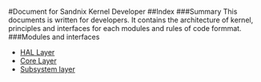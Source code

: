 #Document for Sandnix Kernel Developer
##Index
###Summary
 This documents is written for developers. It contains the architecture of kernel, principles and interfaces for each modules and rules of code formmat.
 ###Modules and interfaces
 * <a href="#">HAL Layer</a>
 * <a href="./core/core.md">Core Layer</a>
 * <a href="#">Subsystem layer</a>